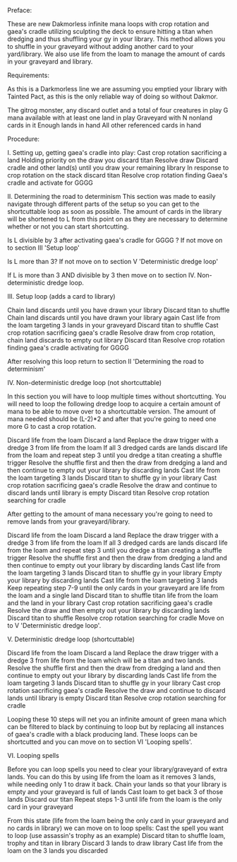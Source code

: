 Preface:

These are new Dakmorless infinite mana loops with crop rotation and gaea's cradle utilizing sculpting the deck to ensure hitting a titan when dredging and thus shuffling your gy in your library. This method allows you to shuffle in your graveyard without adding another card to your yard/library. We also use life from the loam to manage the amount of cards in your graveyard and library. 

Requirements:

As this is a Darkmorless line we are assuming you emptied your library with Tainted Pact, as this is the only reliable way of doing so without Dakmor.

The gitrog monster, any discard outlet and a total of four creatures in play
G mana available with at least one land in play
Graveyard with N nonland cards in it
Enough lands in hand
All other referenced cards in hand

Procedure:

I. Setting up, getting gaea's cradle into play:
Cast crop rotation sacrificing a land
Holding priority on the draw you discard titan
Resolve draw
Discard cradle and other land(s) until you draw your remaining library
In response to crop rotation on the stack discard titan
Resolve crop rotation finding Gaea's cradle and activate for GGGG

II. Determining the road to determinism
This section was made to easily navigate through different parts of the setup so you can get to the shortcuttable loop as soon as possible. The amount of cards in the library will be shortened to L from this point on as they are necessary to determine whether or not you can start shortcutting.

Is L divisible by 3 after activating gaea's cradle for GGGG ?
If not move on to section III 'Setup loop'

Is L more than 3?
If not move on to section V 'Deterministic dredge loop' 

If L is more than 3 AND divisible by 3 then move on to section IV. Non-deterministic dredge loop.


III. Setup loop (adds a card to library)

Chain land discards until you have drawn your library
Discard titan to shuffle
Chain land discards until you have drawn your library again
Cast life from the loam targeting 3 lands in your graveyard
Discard titan to shuffle
Cast crop rotation sacrificing gaea's cradle
Resolve draw from crop rotation, chain land discards to empty out library
Discard titan 
Resolve crop rotation finding gaea's cradle activating for GGGG

After resolving this loop return to section II 'Determining the road to determinism'

IV. Non-deterministic dredge loop (not shortcuttable)

In this section you will have to loop multiple times without shortcutting. You will need to loop the following dredge loop to acquire a certain amount of mana to be able to move over to a shortcuttable version. The amount of mana needed should be (L-2)*2 and after that you're going to need one more G to cast a crop rotation. 

Discard life from the loam
Discard a land
Replace the draw trigger with a dredge 3 from life from the loam
If all 3 dredged cards are lands discard life from the loam and repeat step 3 until you dredge a titan creating a shuffle trigger
Resolve the shuffle first and then the draw from dredging a land and then continue to empty out your library by discarding lands
Cast life from the loam targeting 3 lands
Discard titan to shuffle gy in your library
Cast crop rotation sacrificing gaea's cradle
Resolve the draw and continue to discard lands until library is empty
Discard titan
Resolve crop rotation searching for cradle

After getting to the amount of mana necessary you're going to need to remove lands from your graveyard/library. 

Discard life from the loam
Discard a land
Replace the draw trigger with a dredge 3 from life from the loam
If all 3 dredged cards are lands discard life from the loam and repeat step 3 until you dredge a titan creating a shuffle trigger
Resolve the shuffle first and then the draw from dredging a land and then continue to empty out your library by discarding lands
Cast life from the loam targeting 3 lands
Discard titan to shuffle gy in your library
Empty your library by discarding lands
Cast life from the loam targeting 3 lands
Keep repeating step 7-9 until the only cards in your graveyard are life from the loam and a single land
Discard titan to shuffle titan life from the loam and the land in your library
Cast crop rotation sacrificing gaea's cradle
Resolve the draw and then empty out your library by discarding lands
Discard titan to shuffle
Resolve crop rotation searching for cradle
Move on to V 'Deterministic dredge loop'.

V. Deterministic dredge loop (shortcuttable)

Discard life from the loam
Discard a land
Replace the draw trigger with a dredge 3 from life from the loam which will be a titan and two lands.
Resolve the shuffle first and then the draw from dredging a land and then continue to empty out your library by discarding lands
Cast life from the loam targeting 3 lands
Discard titan to shuffle gy in your library
Cast crop rotation sacrificing gaea's cradle
Resolve the draw and continue to discard lands until library is empty
Discard titan
Resolve crop rotation searching for cradle

Looping these 10 steps will net you an infinite amount of green mana which can be filtered to black by continuing to loop but by replacing all instances of gaea's cradle with a black producing land. These loops can be shortcutted and you can move on to section VI 'Looping spells'.

VI. Looping spells

Before you can loop spells you need to clear your library/graveyard of extra lands. You can do this by using life from the loam as it removes 3 lands, while needing only 1 to draw it back.
Chain your lands so that your library is empty and your graveyard is full of lands
Cast loam to get back 3 of those lands
Discard our titan 
Repeat steps 1-3 until life from the loam is the only card in your graveyard

From this state (life from the loam being the only card in your graveyard and no cards in library) we can move on to loop spells:
Cast the spell you want to loop (use assassin's trophy as an example)
Discard titan to shuffle loam, trophy and titan in library
Discard 3 lands to draw library
Cast life from the loam on the 3 lands you discarded
